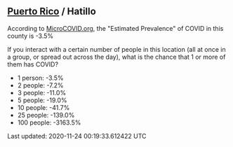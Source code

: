 
## [Puerto Rico](/united-states/puerto-rico) / Hatillo

According to [MicroCOVID.org](http://microcovid.org),
the "Estimated Prevalence" of COVID in this county is -3.5%

If you interact with a certain number of people in this location
(all at once in a group, or spread out across the day), what is the chance that
1 or more of them has COVID?

- 1 person: -3.5%
- 2 people: -7.2%
- 3 people: -11.0%
- 5 people: -19.0%
- 10 people: -41.7%
- 25 people: -139.0%
- 100 people: -3163.5%

Last updated: 2020-11-24 00:19:33.612422 UTC
